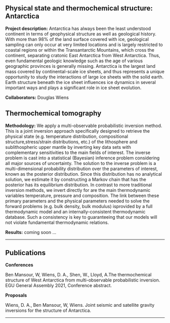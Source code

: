 ## Physical state and thermochemical structure: Antarctica

**Project description:** Antarctica has always been the least understood continent in terms of geophysical structure as well as geological history. With more than 98% of the land surface covered with ice, geological sampling can only occur at very limited locations and is largely restricted to coastal regions or within the Transantarctic Mountains, which cross the continent, separating cratonic East Antarctica from West Antarctica. Thus, even fundamental geologic knowledge such as the age of various geographic provinces is generally missing. Antarctica is the largest land mass covered by continental-scale ice sheets, and thus
represents a unique opportunity to study the interactions of large ice sheets with the solid earth. Earth structure beneath the ice sheet influences ice dynamics in several important ways and plays a significant role in ice sheet evolution.

**Collaborators:** Douglas Wiens

## Thermochemical tomography
**Methodology:** We apply a multi-observable probabilistic inversion method. This is a joint inversion approach specifically designed to retrieve the physical state (e.g. temperature distribution, compositional structure,stress/strain distributions, etc.) of the lithosphere and sublithospheric upper mantle by inverting key data sets with complementary sensitivities to the main fields of interest. The inverse problem is cast into a statistical (Bayesian) inference problem considering all major sources of uncertainty. The solution to the inverse problem is a multi-dimensional probability distribution over the parameters of interest, known as the posterior distribution.  Since this distribution has no analytical solution, we estimate it by constructing a Markov chain that has the posterior has its equilibrium distribution. In contrast to more traditional inversion methods, we invert directly for are the main thermodynamic variables temperature, pressure and composition.  The link between these primary parameters and the physical parameters needed to solve the forward problems (e.g. bulk density, bulk modulus) isprovided by a full thermodynamic model and an internally-consistent thermodynamic database. Such a consistency is key to guaranteeing that our models will not violate fundamental thermodynamic relations.

**Results:** coming soon ...

---

## Publications

**Conferences**

Ben Mansour, W, Wiens, D. A., Shen, W., Lloyd, A.The thermochemical structure of West Antarctica from multi-observable probabilistic inversion. EGU General Assembly 2021, Conference abstract.

**Proposals**

Wiens, D. A., Ben Mansour, W, Wiens. Joint seismic and satellite gravity inversions for the structure of Antarctica.

---
